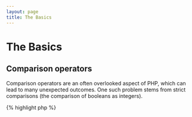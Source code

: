 ```yaml
---
layout: page
title: The Basics
---
```


# The Basics

## Comparison operators

Comparison operators are an often overlooked aspect of PHP, which can lead to many unexpected outcomes. One such
problem stems from strict comparisons (the comparison of booleans as integers).

{% highlight php %}
<?php
$a = 5;   // 5 as an integer

var_dump($a == 5);       // compare value; return true
var_dump($a == '5');     // compare value (ignore type); return true
var_dump($a === 5);      // compare type/value (integer vs. integer); return true
var_dump($a === '5');    // compare type/value (integer vs. string); return false

/**
 * Strict comparisons
 */
if (strpos('testing', 'test')) {    // 'test' is found at position 0, which is interpreted as the boolean 'false'
    // code...
}

vs.

if (strpos('testing', 'test') !== false) {    // true, as strict comparison was made (0 !== false)
    // code...
}
{% endhighlight %}

* [Comparison operators](http://php.net/manual/en/language.operators.comparison.php)
* [Comparison table](http://php.net/manual/en/types.comparisons.php)

## Conditional arguments

### If statements

While using 'if/else' statements within a function or class, there is a common misconception that 'else' must be used
in conjunction to declare potential outcomes. However if the outcome is to define the return value, 'else' is not
necessary as 'return' will end the function, causing 'else' to become moot.

{% highlight php %}
<?php
function test($a)
{
    if ($a) {
        return true;
    } else {
        return false;
    }
}

vs.

function test($a)
{
    if ($a) {
        return true;
    }
    return false;    // else is not necessary
}
{% endhighlight %}

* [If statements](http://php.net/manual/en/control-structures.if.php)

### Switch statements

Switch statements are a great way to avoid typing endless if's and elseif's, but there are a few things to be aware of:

- Switch statements only compare values, and not the type (equivalent to '==')
- They Iterate case by case until a match is found. If no match is found, then the default is used (if defined)
- Without a 'break', they will continue to implement each case until reaching a break/return
- Within a function, using 'return' alleviates the need for 'break' as it ends the function

{% highlight php %}
<?php
$answer = test(2);    // the code from both 'case 2' and 'case 3' will be implemented

function test($a)
{
    switch ($a) {
        case 1:
            // code...
            break;             // break is used to end the switch statement
        case 2:
            // code...         // with no break, comparison will continue to 'case 3'
        case 3:
            // code...
            return $result;    // within a function, 'return' will end the function
        default:
            // code...
            return $error;
    }
}
{% endhighlight %}

* [Switch statements](http://php.net/manual/en/control-structures.switch.php)
* [PHP switch](http://phpswitch.com/)

## Global namespace

While using namespaces, you may find your code being executed in the wrong scope for internal methods. To fix this,
define the method globally by using a backslash before the method.

{% highlight php %}
<?php
namespace phptherightway;

function fopen()
{
    $file = \fopen();    // our function name is the same as an internal function
                         // execute globally by adding '\'.
}

function array()
{
    $iterator = new \ArrayIterator();    // ArrayIterator is an internal class. Using it without a backslash
                                         // will execute it within the namespace scope
}
{% endhighlight %}

* [Global space](http://php.net/manual/en/language.namespaces.global.php)
* [Global rules](http://php.net/manual/en/userlandnaming.rules.php)

## Strings

### Concatenation

- If your line extends beyond the recommended line length (120 characters), consider concatenating your line
- For readability it's best to use concatenation operators over concatenating assignment operators
- While within the original scope of the variable, indent when concatenation uses a new line


{% highlight php %}
<?php
$a  = 'Multi-line example';    // concatenating assignment operator (.=)
$a .= "\n";
$a .= 'of what not to do';

vs.

$a = 'Multi-line example'      // concatenation operator (.)
    . "\n"                     // indenting new lines
    . 'of what to do';
{% endhighlight %}

* [String Operators](http://php.net/manual/en/language.operators.string.php)

### String types

String types are a constant feature within the PHP community, but hopefully this section will explain the
differences between the string types and their benefits/uses.

#### Single quotes

Single quotes are the simplest way to define a string and are often the quickest. Their speed stems from PHP not
parsing the string (doesn't parse for variables). They're best suited for:

- Strings that do not need to be parsed
- Writing of a variable into plain text

{% highlight php %}
<?php
echo 'This is my string, look at how pretty it is.';    // no need to parse a simple string

/**
 * Output:
 *
 * This is my string, look at how pretty it is.
 */
{% endhighlight %}

* [Single quote](http://www.php.net/manual/en/language.types.string.php#language.types.string.syntax.single)

#### Double quotes

Double quotes are the Swiss army knife of strings, but are slower due to the string being parsed. They're best
suited for:

- Escaped strings
- Strings with multiple variables and plain text
- Condensing multi-line concatenation, and improving readability

{% highlight php %}
<?php
echo 'phptherightway is ' . $adjective . '.'     // a single quotes example that uses multiple concatenating for
    . "\n"                                       // variables and escaped string
    . 'I love learning' . $code . '!';

vs.

echo "phptherightway is $adjective.\n I love learning $code!"  // Instead of multiple concatenating, double quotes
                                                               // enables us to use a parsable string
{% endhighlight %}

While using double quotes that contain variables, it's often the case that the variable will be touching another
character. This will result in PHP not parsing the variable due to the variable being camouflaged. To fix this problem,
wrap the variable within a pair of curly brackets.

{% highlight php %}
<?php
$juice = 'plum';
echo "I drank some juice made of $juices";    // $juice cannot be parsed

vs.

$juice = 'plum';
echo "I drank some juice made of {$juice}s";    // $juice will be parsed

/**
 * Complex variables will also be parsed within curly brackets
 */

$juice = array('apple', 'orange', 'plum');
echo "I drank some juice made of {$juice[1]}s";   // $juice[1] will be parsed
{% endhighlight %}

* [Double quotes](http://www.php.net/manual/en/language.types.string.php#language.types.string.syntax.double)

#### Nowdoc syntax

Nowdoc syntax was introduced in 5.3 and internally behaves the same way as single quotes except it's suited toward the
use of multi-line strings without the need for concatenating.

{% highlight php %}
<?php
$str = <<<'EOD'             // initialized by <<<
Example of string
spanning multiple lines
using nowdoc syntax.
$a does not parse.
EOD;                        // closing 'EOD' must be on it's own line, and to the left most point

/**
 * Output:
 *
 * Example of string
 * spanning multiple lines
 * using nowdoc syntax.
 * $a does not parse.
 */
{% endhighlight %}

* [Nowdoc syntax](http://www.php.net/manual/en/language.types.string.php#language.types.string.syntax.nowdoc)

#### Heredoc syntax

Heredoc syntax internally behaves the same way as double quotes except it's suited toward the use of multi-line
strings without the need for concatenating.

{% highlight php %}
<?php
$a = 'Variables';

$str = <<<EOD               // initialized by <<<
Example of string
spanning multiple lines
using heredoc syntax.
$a are parsed.
EOD;                        // closing 'EOD' must be on it's own line, and to the left most point

/**
 * Output:
 *
 * Example of string
 * spanning multiple lines
 * using heredoc syntax.
 * Variables are parsed.
 */
{% endhighlight %}

* [Heredoc syntax](http://www.php.net/manual/en/language.types.string.php#language.types.string.syntax.heredoc)

## Ternary operators

Ternary operators are a great way to condense code, but are often used in excess. While ternary operators can be
stacked/nested, it is advised to use one per line for readability.

{% highlight php %}
<?php
$a = 5;
echo ($a == 5) ? 'yay' : 'nay';

vs.

// nested ternary
$b = 10;
echo ($a) ? ($a == 5) ? 'yay' : 'nay' : ($b == 10) ? 'excessive' : ':(';    // excess nesting, sacrificing readability
{% endhighlight %}

To 'return' a value with ternary operators use the correct syntax.

{% highlight php %}
<?php
$a = 5;
echo ($a == 5) ? return true : return false;    // this example will output an error

vs.

$a = 5;
return ($a == 5) ? 'yay' : 'nope';    // this example will return true
{% endhighlight %}

* [Ternary operators](http://php.net/manual/en/language.operators.comparison.php)

## Variable declarations

At times, coders attempt to make their code "cleaner" by declaring predefined variables with a different name. What
this does in reality is to double the memory consumption of said script. For the example below, let's say
an example string of text contains 1MB worth of data, by copying the variable you've increased the scripts execution to
2MB.

{% highlight php %}
<?php
$about = 'A very long string of text';    // uses 2MB memory
echo $about;

vs.

echo 'A very long string of text';        // uses 1MB memory
{% endhighlight %}

* [Performace tips](https://developers.google.com/speed/articles/optimizing-php)